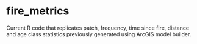 # fire_metrics
Current R code that replicates patch, frequency, time since fire, distance and age class statistics previously generated using ArcGIS model builder.
